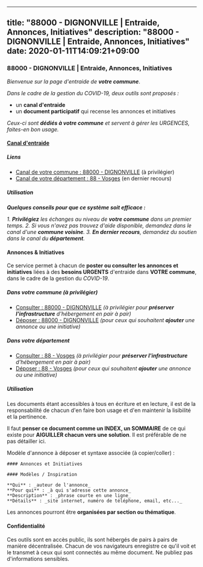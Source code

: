 
---
title: "88000 - DIGNONVILLE | Entraide, Annonces, Initiatives"
description: "88000 - DIGNONVILLE | Entraide, Annonces, Initiatives"
date: 2020-01-11T14:09:21+09:00
---

### 88000 - DIGNONVILLE | Entraide, Annonces, Initiatives

_Bienvenue sur la page d'entraide de **votre commune**_.

_Dans le cadre de la gestion du COVID-19, deux outils sont proposés :_

- un **canal d'entraide**
- un **document participatif** qui recense les annonces et initiatives

_Ceux-ci sont **dédiés à votre commune** et servent à gérer les URGENCES, faites-en bon usage._

#### [Canal d'entraide](https://entraide.stopcoronavirus.tech/#/channel/88000_dignonville)

##### Liens

- [Canal de votre commune : 88000 	- DIGNONVILLE](https://entraide.stopcoronavirus.tech/#/channel/88000_dignonville) (à privilégier)
- [Canal de votre département : 88 	- Vosges](https://entraide.stopcoronavirus.tech/#/channel/88_vosges) (en dernier recours)

##### Utilisation

_**Quelques conseils pour que ce système soit efficace :**_

_1. **Privilégiez** les échanges au niveau de **votre commune** dans un premier temps._
_2. Si vous n'avez pas trouvez d'aide disponible, demandez dans le canal d'une **commune voisine**._
_3. **En dernier recours**, demandez du soutien dans le canal du **département**._

#### Annonces & Initiatives


Ce service permet à chacun de **poster ou consulter les annonces et initiatives** liées à des **besoins
URGENTS** d'entraide dans **VOTRE commune**, dans le cadre de la gestion du _COVID-19_.

##### Dans votre commune (à privilégier)

- [Consulter : 88000 	- DIGNONVILLE](https://docs.stopcoronavirus.tech/r/markdown/88000_dignonville/4XTTM5cHxoDWHuD5NAnECmJbwhqB2a6YNkaWBMjiNVLMQG7S2) _(à privilégier pour **préserver l'infrastructure** d'hébergement en pair à pair)_
- [Déposer : 88000 	- DIGNONVILLE](https://docs.stopcoronavirus.tech/w/markdown/88000_dignonville/4XTTM5cHxoDWHuD5NAnECmJbwhqB2a6YNkaWBMjiNVLMQG7S2-K3TgUKfG4jUfeD7nMt9PqZGpZtT3AzEW3UqpKLuec5sSptV7934VxxzvHGd6MaFppw8i9pkGPTUc1Lo61DvmeNDi5mi4tmK6Y38qxmprc1LGQCKHGNQ6DBig5Sv7wA3Ekotc1BmU) _(pour ceux qui souhaitent **ajouter** une annonce ou une initiative)_

##### Dans votre département

- [Consulter : 88 	- Vosges](https://docs.stopcoronavirus.tech/r/markdown/88_vosges/4XTTM5gGPXdoMfm9p5dc9sEwn3JS776cHSw64JYpD4AKnKgyh) _(à privilégier pour **préserver l'infrastructure** d'hébergement en pair à pair)_
- [Déposer : 88 	- Vosges](https://docs.stopcoronavirus.tech/w/markdown/88_vosges/4XTTM5gGPXdoMfm9p5dc9sEwn3JS776cHSw64JYpD4AKnKgyh-K3TgUjEFywcTUHQwfrd2vcZqhoXLakdoQGFv4iriv1FKkvQkBsudnBxafkQDfPcxTDRHN5T6bYyganuvcakuKenYoB5mPLKqUBjNMwpn75GQVixUmzXGkneDufRSqDthC8iyXi1Z) _(pour ceux qui souhaitent **ajouter** une annonce ou une initiative)_


##### Utilisation

Les documents étant accessibles à tous en écriture et en lecture, il est de la
responsabilité de chacun d'en faire bon usage et d'en maintenir la lisibilité
et la pertinence.

Il faut **penser ce document comme un INDEX, un SOMMAIRE** de ce qui existe
pour **AIGUILLER chacun vers une solution**. Il est préférable de ne pas détailler ici.

Modèle d'annonce à déposer et syntaxe associée (à copier/coller) :

    #### Annonces et Initiatives

    #### Modèles / Inspiration

    **Qui** : _auteur de l'annonce_
    **Pour qui** : _à qui s'adresse cette annonce_
    **Description** : _phrase courte en une ligne_
    **Détails** : _site internet, numéro de téléphone, email, etc..._


Les annonces pourront être **organisées par section ou thématique**.

#### Confidentialité

Ces outils sont en accès public, ils sont hébergés de pairs à pairs de manière décentralisée.
Chacun de vos navigateurs enregistre ce qu'il voit et le transmet à ceux qui sont connectés au même document.
Ne publiez pas d'informations sensibles.
